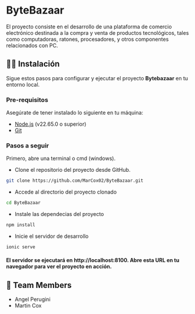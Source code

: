 
# ByteBazaar

El proyecto consiste en el desarrollo de una plataforma de comercio electrónico destinada a la compra y venta de productos tecnológicos, tales como computadoras, ratones, procesadores, y otros componentes relacionados con PC.

## 👨‍💻 Instalación

Sigue estos pasos para configurar y ejecutar el proyecto **Bytebazaar** en tu entorno local.

### Pre-requisitos

Asegúrate de tener instalado lo siguiente en tu máquina:

- [Node.js](https://nodejs.org/en/download/package-manager) (v22.65.0 o superior)
- [Git](https://git-scm.com/)

### Pasos a seguir

Primero, abre una terminal o cmd (windows).
* Clone el repositorio del proyecto desde GitHub.

```bash
git clone https://github.com/MarCox02/ByteBazaar.git
```

*  Accede al directorio del proyecto clonado

```bash
cd ByteBazaar
```

* Instale las dependecias del proyecto

```bash
npm install
```

* Inicie el servidor de desarrollo
```bash
ionic serve
```
#### El servidor se ejecutará en http://localhost:8100. Abre esta URL en tu navegador para ver el proyecto en acción.

## 👀 Team Members

* Angel Perugini
* Martin Cox
